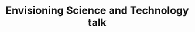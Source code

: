 ---
dateStart: 2011-11-09
dateEnd: 2011-11-10
title: "Envisioning Science and Technology talk"
venue: "University of Pittsburgh"
organizer:
credit:
city: Pittsburgh
state: PA
country: USA
pdfLink:
venueImages:
---